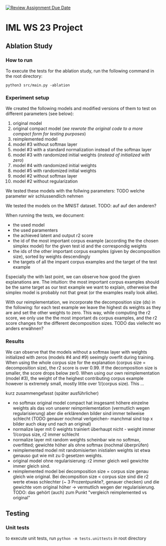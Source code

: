 [![Review Assignment Due Date](https://classroom.github.com/assets/deadline-readme-button-24ddc0f5d75046c5622901739e7c5dd533143b0c8e959d652212380cedb1ea36.svg)](https://classroom.github.com/a/k0DpfI3g)
# IML WS 23 Project

## Ablation Study
### How to run
To execute the tests for the ablation study, run the following command in the root directory:

`python3 src/main.py -ablation` 

### Experiment setup
We created the following models and modified versions of them to test on different parameters (see below):
1. original model 
2. original compact model (*we rewrote the original code to a more compact form for testing purposes*)
3. reimplemented model
4. model #3 without softmax layer
5. model #3 with a standard normalization instead of the softmax layer
6. model #3 with randomized initial weights (*instead of initialized with zero*)
7. model #4 with randomized initial weights
8. model #5 with randomized initial weights 
9. model #2 without softmax layer
10. model #2 without regularization

We tested these models with the follwing parameters:
TODO welche parameter wir schlussendlich nehmen

We tested the models on the MNIST dataset. TODO: auf auf den anderen?

When running the tests, we document:
* the used model
* the used paramenters
* the achieved latent and output r2 score
* the id of the most important corpus example (according the the chosen simplex model) for the given test id and the correspondig weights
* the ids of the other important corpus examples (given by decomposition size), sorted by weights descendingly
* the targets of all the impant corpus examples and the target of the test example
  
Especially the with last point, we can observe how good the given explanations are. The intuition: the most important corpus examples should be the same target as our test example we want to explain, otherweise the simplex model is probably not that great (or the examples really look alike).

With our reimplementation, we incorporate the decomposition size (ds) in the following: for each test example we leave the highest ds weights as they are and set the other weights to zero. This way, while computing the r2 score, we only use the the most important ds corpus examples, and the r2 score changes for the different decomposition sizes.  TODO das viellecht wo anders erwähnen?

### Results
We can observe that the models without a softmax layer with weights initialized with zeros (models #4 and #9) seeimgly overfit during training. When using the whole corpus size for the explanation (corpus size = decomposition size), the r2 score is over 0.99. If the decomposition size is smaller, the score drops below zer0.
When using our own reimplementation (model #3), the weight of the heighest contributing corpus example however is extremely small, mostly little over 1/(corpus size). This 
...

kurz zusammengefasst (später ausführlicher)
* no softmax original model compact hat insgesamt höhere einzelne weights als das von unserer reimpmlementation (vermutlich wegen regularisierung) aber die erklärenden bilder sind immer teilweise schlecht (TODO genauer nochmal verlgeichen- manchmal sind top x bilder auch okay und nach an original)
* normalize layer mit 0 weights trainiert überhaupt nicht - weight immer 1/corpus size, r2 immer schlecht
* normalize layer mit random weights scheinbar wie no softmax, overfitted; gewichte höher als ohne softmax (nochmal überprüfen)
* reimplemented model mit randomisierten inistialen weights ist etwa genauso gut wie mit zu 0 gesetzen weights. 
* original model ohne regularisierung: r2 immer gleich weil gewichte immer gleich sind.
* reimplemented model bei decomposition size = corpus size genau gleich wie original. Bei decompsition size < corpus size sind die r2 werte etwas schlechter (~ 3 Prozentpunkte?, genauer checken) und die gewichte vom original höher -> vermutlich wegen der regularisierung. TODO: das gehört (auch) zum Punkt "vergleich reimplemented vs original"
## Testing

### Unit tests
 to execute unit tests, run `python -m tests.unittests` in root directory
